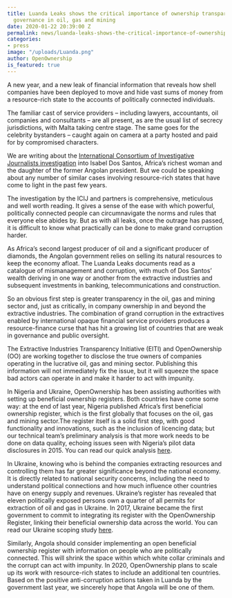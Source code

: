 ```yaml
---
title: Luanda Leaks shows the critical importance of ownership transparency for good
  governance in oil, gas and mining
date: 2020-01-22 20:39:00 Z
permalink: news/luanda-leaks-shows-the-critical-importance-of-ownership-transparency-for-good-governance-in-oil-gas-and-mining/
categories:
- press
image: "/uploads/Luanda.png"
author: OpenOwnership
is_featured: true
---
```


A new year, and a new leak of financial information that reveals how shell companies have  been deployed to move and hide vast sums of money from a resource-rich state to the accounts of politically connected individuals.

The familiar cast of service providers – including lawyers, accountants, oil companies and consultants – are all present, as are the usual list of secrecy jurisdictions, with Malta taking centre stage. The same goes for the celebrity bystanders – caught again on camera at a party hosted and paid for by compromised characters.

We are writing about the [International Consortium of Investigative Journalists investigation](https://www.icij.org/investigations/luanda-leaks/) into Isabel Dos Santos, Africa’s richest woman and the daughter of the former Angolan president. But we could be speaking about any number of similar cases involving resource-rich states that have come to light in the past few years.

The investigation by the ICIJ and partners is comprehensive, meticulous and well worth reading. It gives a sense of the ease with which powerful, politically connected people can circumnavigate the norms and rules that everyone else abides by. But as with all leaks, once the outrage has passed, it is difficult to know what practically can be done to make grand corruption harder.

As Africa’s second largest producer of oil and a significant producer of diamonds, the Angolan government relies on selling its natural resources to keep the economy afloat. The Luanda Leaks documents read as a catalogue of mismanagement and corruption, with much of Dos Santos’ wealth deriving in one way or another from the extractive industries and subsequent investments in banking, telecommunications and construction.

So an obvious first step is greater transparency in the oil, gas and mining sector and, just as critically, in company ownership in and beyond the extractive industries. The combination of grand corruption in the extractives enabled by international opaque financial service providers produces a resource-finance curse that has hit a growing list of countries that are weak in governance and public oversight.

The Extractive Industries Transparency Initiative (EITI) and OpenOwnership (OO) are working together to disclose the true owners of companies operating in the lucrative oil, gas and mining sector. Publishing this information will not immediately fix the issue, but it will squeeze the space bad actors can operate in and make it harder to act with impunity.

In Nigeria and Ukraine, OpenOwnership has been assisting authorities with setting up beneficial ownership registers. Both countries have come some way: at the end of last year, Nigeria published Africa’s first beneficial ownership register, which is the first globally that focuses on the oil, gas and mining sector.The register itself is a solid first step, with good functionality and innovations, such as the inclusion of licencing data; but our technical team’s preliminary analysis is that more work needs to be done on data quality, echoing issues seen with Nigeria’s pilot data disclosures in 2015. You can read our quick analysis [here](https://www.openownership.org/news/our-quick-assessment-of-nigerias-first-public-register-a-strong-start-but-more-to-be-done/).

In Ukraine, knowing who is behind the companies extracting resources and controlling them has far greater significance beyond the national economy. It is directly related to national security concerns, including the need to understand political connections and how much influence other countries have on energy supply and revenues. Ukraine’s register has revealed that eleven politically exposed persons own a quarter of all permits for extraction of oil and gas in Ukraine. In 2017, Ukraine became the first government to commit to integrating its register with the OpenOwnership Register, linking their beneficial ownership data across the world. You can read our Ukraine scoping study [here](https://www.openownership.org/uploads/improving-beneficial-ownership-transparency-in-ukraine.pdf).

Similarly, Angola should consider implementing an open beneficial ownership register with information on people who are politically connected. This will shrink the space within which white collar criminals and the corrupt can act with impunity. In 2020, OpenOwnership plans to scale up its work with resource-rich states to include an additional ten countries. Based on the positive anti-corruption actions taken in Luanda by the government last year, we sincerely hope that Angola will be one of them.
